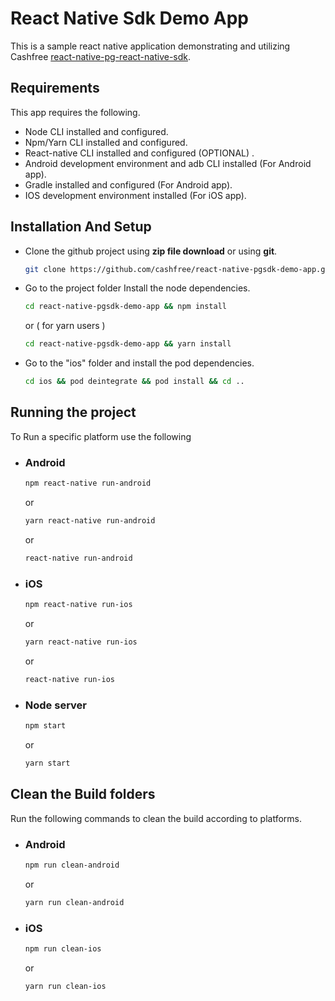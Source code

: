 # React Native Sdk Demo App

This is a sample react native application demonstrating and utilizing Cashfree [react-native-pg-react-native-sdk](https://www.npmjs.com/package/react-native-pg-react-native-sdk).

## Requirements

This app requires the following.

- Node CLI installed and configured.
- Npm/Yarn CLI installed and configured.
- React-native CLI installed and configured (OPTIONAL) .
- Android development environment and adb CLI installed (For Android app).
- Gradle installed and configured (For Android app).
- IOS development environment installed (For iOS app).



## Installation And Setup

- Clone the github project using **zip file download** or using **git**.

  ```bash
  git clone https://github.com/cashfree/react-native-pgsdk-demo-app.git
  ```

- Go to the project folder Install the node dependencies.

  ```bash
  cd react-native-pgsdk-demo-app && npm install
  ```

  or ( for yarn users )

  ```bash
  cd react-native-pgsdk-demo-app && yarn install
  ```

- Go to the "ios" folder and install the pod dependencies.

  ```bash
  cd ios && pod deintegrate && pod install && cd ..
  ```



## Running the project

To Run a specific platform use the following

- ### Android

  ```bash
  npm react-native run-android
  ```

  or

  ```bash
  yarn react-native run-android
  ```

  or

  ```bash
  react-native run-android
  ```

- ### iOS

  ```bash
  npm react-native run-ios
  ```

  or

  ```bash
  yarn react-native run-ios
  ```

  or

  ```bash
  react-native run-ios
  ```



- ### Node server

  ```bash
  npm start
  ```

  or

  ```bash
  yarn start
  ```



## Clean the Build folders

Run the following commands to clean the build according to platforms.

- ### Android

  ```bash
  npm run clean-android
  ```

  or

  ```bash
  yarn run clean-android
  ```

- ### iOS

  ```bash
  npm run clean-ios
  ```

  or

  ```bash
  yarn run clean-ios
  ```